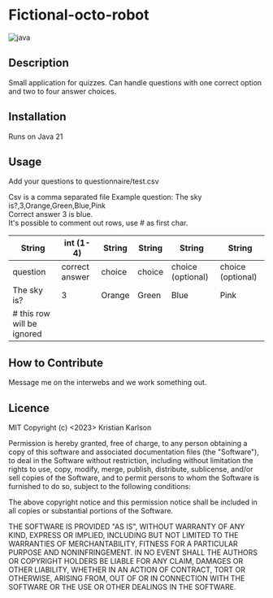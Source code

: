 # Fictional-octo-robot
![java](https://img.shields.io/badge/Java-100%25-blue)

## Description
Small application for quizzes. Can handle questions with one correct option and two to four answer choices.

## Installation
Runs on Java 21

## Usage
Add your questions to questionnaire/test.csv

Csv is a comma separated file
Example question: The sky is?,3,Orange,Green,Blue,Pink  
Correct answer 3 is blue.  
It's possible to comment out rows, use # as first char.

| String                     | int (1-4)      | String | String | String            | String            |
|----------------------------|----------------|--------|--------|-------------------|-------------------|
| question                   | correct answer | choice | choice | choice (optional) | choice (optional) |
| The sky is?                | 3              | Orange | Green  | Blue              | Pink              |
| # this row will be ignored |                |        |        |                   |                   |


## How to Contribute
Message me on the interwebs and we work something out.

## Licence
MIT Copyright (c) <2023> Kristian Karlson

Permission is hereby granted, free of charge, to any person obtaining a copy
of this software and associated documentation files (the "Software"), to deal
in the Software without restriction, including without limitation the rights
to use, copy, modify, merge, publish, distribute, sublicense, and/or sell
copies of the Software, and to permit persons to whom the Software is
furnished to do so, subject to the following conditions:

The above copyright notice and this permission notice shall be included in all
copies or substantial portions of the Software.

THE SOFTWARE IS PROVIDED "AS IS", WITHOUT WARRANTY OF ANY KIND, EXPRESS OR
IMPLIED, INCLUDING BUT NOT LIMITED TO THE WARRANTIES OF MERCHANTABILITY,
FITNESS FOR A PARTICULAR PURPOSE AND NONINFRINGEMENT. IN NO EVENT SHALL THE
AUTHORS OR COPYRIGHT HOLDERS BE LIABLE FOR ANY CLAIM, DAMAGES OR OTHER
LIABILITY, WHETHER IN AN ACTION OF CONTRACT, TORT OR OTHERWISE, ARISING FROM,
OUT OF OR IN CONNECTION WITH THE SOFTWARE OR THE USE OR OTHER DEALINGS IN THE
SOFTWARE.